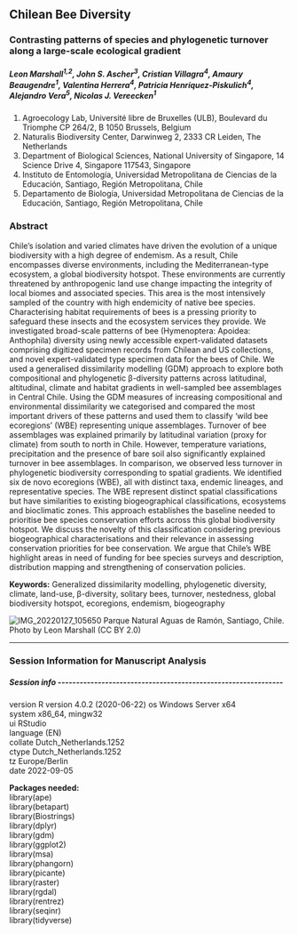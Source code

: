 ## Chilean Bee Diversity

### Contrasting patterns of species and phylogenetic turnover along a large-scale ecological gradient 

##### Leon Marshall<sup>1,2</sup>, John S. Ascher<sup>3</sup>, Cristian Villagra<sup>4</sup>, Amaury Beaugendre<sup>1</sup>, Valentina Herrera<sup>4</sup>, Patricia Henríquez-Piskulich<sup>4</sup>, Alejandro Vera<sup>5</sup>, Nicolas J. Vereecken<sup>1</sup>

1.  Agroecology Lab, Université libre de Bruxelles (ULB), Boulevard du Triomphe CP 264/2, B 1050 Brussels, Belgium 
2.	Naturalis Biodiversity Center, Darwinweg 2, 2333 CR Leiden, The Netherlands
3.  Department of Biological Sciences, National University of Singapore, 14 Science Drive 4, Singapore 117543, Singapore
4.	Instituto de Entomología, Universidad Metropolitana de Ciencias de la Educación, Santiago, Región Metropolitana, Chile
5.	Departamento de Biología, Universidad Metropolitana de Ciencias de la Educación, Santiago, Región Metropolitana, Chile

### Abstract
Chile’s isolation and varied climates have driven the evolution of a unique biodiversity with a high degree of endemism. As a result, Chile encompasses diverse environments, including the Mediterranean-type ecosystem, a global biodiversity hotspot. These environments are currently threatened by anthropogenic land use change impacting the integrity of local biomes and associated species. This area is the most intensively sampled of the country with high endemicity of native bee species. Characterising habitat requirements of bees is a pressing priority to safeguard these insects and the ecosystem services they provide. We investigated broad-scale patterns of bee (Hymenoptera: Apoidea: Anthophila) diversity using newly accessible expert-validated datasets comprising digitized specimen records from Chilean and US collections, and novel expert-validated type specimen data for the bees of Chile. We used a generalised dissimilarity modelling (GDM) approach to explore both compositional and phylogenetic β-diversity patterns across latitudinal, altitudinal, climate and habitat gradients in well-sampled bee assemblages in Central Chile. Using the GDM measures of increasing compositional and environmental dissimilarity we categorised and compared the most important drivers of these patterns and used them to classify ‘wild bee ecoregions’ (WBE) representing unique assemblages. Turnover of bee assemblages was explained primarily by latitudinal variation (proxy for climate) from south to north in Chile. However, temperature variations, precipitation and the presence of bare soil also significantly explained turnover in bee assemblages. In comparison, we observed less turnover in phylogenetic biodiversity corresponding to spatial gradients. We identified six de novo ecoregions (WBE), all with distinct taxa, endemic lineages, and representative species. The WBE represent distinct spatial classifications but have similarities to existing biogeographical classifications, ecosystems and bioclimatic zones. This approach establishes the baseline needed to prioritise bee species conservation efforts across this global biodiversity hotspot. We discuss the novelty of this classification considering previous biogeographical characterisations and their relevance in assessing conservation priorities for bee conservation. We argue that Chile’s WBE highlight areas in need of funding for bee species surveys and description, distribution mapping and strengthening of conservation policies.
 
**Keywords:** Generalized dissimilarity modelling, phylogenetic diversity, climate, land-use, β-diversity, solitary bees, turnover, nestedness, global biodiversity hotspot, ecoregions, endemism, biogeography
 
![IMG_20220127_105650](https://user-images.githubusercontent.com/33490288/188571470-752677ee-0e22-41e0-875b-d815d9c1849d.jpg)
Parque Natural Aguas de Ramón, Santiago, Chile. Photo by Leon Marshall (CC BY 2.0)


 ----------------------------------------------------------------------------------------------------------------------------------------------------------------------


### Session Information for Manuscript Analysis

##### Session info --------------------------------------------------------------
                     
 version  R version 4.0.2 (2020-06-22)
 os       Windows Server x64          
 system   x86_64, mingw32             
 ui       RStudio                     
 language (EN)                        
 collate  Dutch_Netherlands.1252      
 ctype    Dutch_Netherlands.1252      
 tz       Europe/Berlin               
 date     2022-09-05

**Packages needed:**   
library(ape)  
library(betapart)  
library(Biostrings)  
library(dplyr)  
library(gdm)  
library(ggplot2)  
library(msa)  
library(phangorn)  
library(picante)  
library(raster)  
library(rgdal)  
library(rentrez)  
library(seqinr)  
library(tidyverse)  
